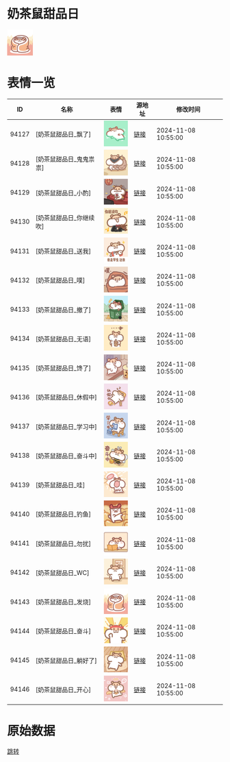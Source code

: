 # 奶茶鼠甜品日

<img src="./cover.png" height="60" alt="cover" />

# 表情一览

|ID|名称|表情|源地址|修改时间|
|----|----|----|----|----|
|94127|[奶茶鼠甜品日_飘了]|<img src="./pic/094127_%5B奶茶鼠甜品日_飘了%5D.png" height="60" alt="飘了"/>|[链接](https://i0.hdslb.com/bfs/garb/50fbaa47a5cb42e1bd4b99bd3737f286028fbc72.png)|2024-11-08 10:55:00|
|94128|[奶茶鼠甜品日_鬼鬼祟祟]|<img src="./pic/094128_%5B奶茶鼠甜品日_鬼鬼祟祟%5D.png" height="60" alt="鬼鬼祟祟"/>|[链接](https://i0.hdslb.com/bfs/garb/ec875d2e5bac42a41f1e20eb1d08a4ac022ca493.png)|2024-11-08 10:55:00|
|94129|[奶茶鼠甜品日_小酌]|<img src="./pic/094129_%5B奶茶鼠甜品日_小酌%5D.png" height="60" alt="小酌"/>|[链接](https://i0.hdslb.com/bfs/garb/d7faf6eeb62682160645fefd7cd525ba8672a0dc.png)|2024-11-08 10:55:00|
|94130|[奶茶鼠甜品日_你继续吹]|<img src="./pic/094130_%5B奶茶鼠甜品日_你继续吹%5D.png" height="60" alt="你继续吹"/>|[链接](https://i0.hdslb.com/bfs/garb/19f465ecf2915f61e8623da7b5a33d7271f08b26.png)|2024-11-08 10:55:00|
|94131|[奶茶鼠甜品日_送我]|<img src="./pic/094131_%5B奶茶鼠甜品日_送我%5D.png" height="60" alt="送我"/>|[链接](https://i0.hdslb.com/bfs/garb/6c977188f75c62fe1d9684f76ca48076c4eb962d.png)|2024-11-08 10:55:00|
|94132|[奶茶鼠甜品日_噗]|<img src="./pic/094132_%5B奶茶鼠甜品日_噗%5D.png" height="60" alt="噗"/>|[链接](https://i0.hdslb.com/bfs/garb/8ad1c231ffe7e93119e145d8e8ae915d0644819b.png)|2024-11-08 10:55:00|
|94133|[奶茶鼠甜品日_撤了]|<img src="./pic/094133_%5B奶茶鼠甜品日_撤了%5D.png" height="60" alt="撤了"/>|[链接](https://i0.hdslb.com/bfs/garb/b39c1f8a9956a9b2413f0366a16ed3c93a6585dc.png)|2024-11-08 10:55:00|
|94134|[奶茶鼠甜品日_无语]|<img src="./pic/094134_%5B奶茶鼠甜品日_无语%5D.png" height="60" alt="无语"/>|[链接](https://i0.hdslb.com/bfs/garb/ff1977431ed34134a61858f139ad98a1868c1009.png)|2024-11-08 10:55:00|
|94135|[奶茶鼠甜品日_馋了]|<img src="./pic/094135_%5B奶茶鼠甜品日_馋了%5D.png" height="60" alt="馋了"/>|[链接](https://i0.hdslb.com/bfs/garb/7cbd94340cdd0c681e71821feb458fa4d63ef125.png)|2024-11-08 10:55:00|
|94136|[奶茶鼠甜品日_休假中]|<img src="./pic/094136_%5B奶茶鼠甜品日_休假中%5D.png" height="60" alt="休假中"/>|[链接](https://i0.hdslb.com/bfs/garb/64bfdf063fa682df95fefe5e5f9207ddd53d36c2.png)|2024-11-08 10:55:00|
|94137|[奶茶鼠甜品日_学习中]|<img src="./pic/094137_%5B奶茶鼠甜品日_学习中%5D.png" height="60" alt="学习中"/>|[链接](https://i0.hdslb.com/bfs/garb/488f7c8b43cb48703a0278fd1d273a5691ae56ba.png)|2024-11-08 10:55:00|
|94138|[奶茶鼠甜品日_奋斗中]|<img src="./pic/094138_%5B奶茶鼠甜品日_奋斗中%5D.png" height="60" alt="奋斗中"/>|[链接](https://i0.hdslb.com/bfs/garb/9f8872928bea7161ed036956651e1f042852fb51.png)|2024-11-08 10:55:00|
|94139|[奶茶鼠甜品日_哇]|<img src="./pic/094139_%5B奶茶鼠甜品日_哇%5D.png" height="60" alt="哇"/>|[链接](https://i0.hdslb.com/bfs/garb/a847d384031ef3f523f73c2843d1f904d5ea7d48.png)|2024-11-08 10:55:00|
|94140|[奶茶鼠甜品日_钓鱼]|<img src="./pic/094140_%5B奶茶鼠甜品日_钓鱼%5D.png" height="60" alt="钓鱼"/>|[链接](https://i0.hdslb.com/bfs/garb/153e13be277620c0e1d471be3e97f6579b7c452f.png)|2024-11-08 10:55:00|
|94141|[奶茶鼠甜品日_勿扰]|<img src="./pic/094141_%5B奶茶鼠甜品日_勿扰%5D.png" height="60" alt="勿扰"/>|[链接](https://i0.hdslb.com/bfs/garb/a1e2d3638511a0db7927918969d23815a4302fa0.png)|2024-11-08 10:55:00|
|94142|[奶茶鼠甜品日_WC]|<img src="./pic/094142_%5B奶茶鼠甜品日_WC%5D.png" height="60" alt="WC"/>|[链接](https://i0.hdslb.com/bfs/garb/1d44c855e3cc2093d2421a34d29579861b66b78b.png)|2024-11-08 10:55:00|
|94143|[奶茶鼠甜品日_发烧]|<img src="./pic/094143_%5B奶茶鼠甜品日_发烧%5D.png" height="60" alt="发烧"/>|[链接](https://i0.hdslb.com/bfs/garb/ef6bba5cf2a5c51520b494eb3c10ac7befd0b563.png)|2024-11-08 10:55:00|
|94144|[奶茶鼠甜品日_奋斗]|<img src="./pic/094144_%5B奶茶鼠甜品日_奋斗%5D.png" height="60" alt="奋斗"/>|[链接](https://i0.hdslb.com/bfs/garb/9eed6e6c3adfeb5a5b1cf7a6b4f6e44e4cc5efd7.png)|2024-11-08 10:55:00|
|94145|[奶茶鼠甜品日_躺好了]|<img src="./pic/094145_%5B奶茶鼠甜品日_躺好了%5D.png" height="60" alt="躺好了"/>|[链接](https://i0.hdslb.com/bfs/garb/db5acb89a2986e51095d6c1767a9a8019abe3eee.png)|2024-11-08 10:55:00|
|94146|[奶茶鼠甜品日_开心]|<img src="./pic/094146_%5B奶茶鼠甜品日_开心%5D.png" height="60" alt="开心"/>|[链接](https://i0.hdslb.com/bfs/garb/c32679c6a095c4d2786d87d44b660d6fd03abb75.png)|2024-11-08 10:55:00|

# 原始数据

[跳转](./raw.json)

